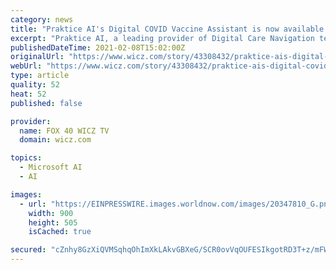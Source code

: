 ```yaml
---
category: news
title: "Praktice AI's Digital COVID Vaccine Assistant is now available on Microsoft AppSource & Azure Marketplace"
excerpt: "Praktice AI, a leading provider of Digital Care Navigation technology, has announced the addition of COVID Vaccine Assistant on the Microsoft AzureMarketplace."
publishedDateTime: 2021-02-08T15:02:00Z
originalUrl: "https://www.wicz.com/story/43308432/praktice-ais-digital-covid-vaccine-assistant-is-now-available-on-microsoft-appsource-azure-marketplace"
webUrl: "https://www.wicz.com/story/43308432/praktice-ais-digital-covid-vaccine-assistant-is-now-available-on-microsoft-appsource-azure-marketplace"
type: article
quality: 52
heat: 52
published: false

provider:
  name: FOX 40 WICZ TV
  domain: wicz.com

topics:
  - Microsoft AI
  - AI

images:
  - url: "https://EINPRESSWIRE.images.worldnow.com/images/20347810_G.png?lastEditedDate=1612776009000"
    width: 900
    height: 505
    isCached: true

secured: "cZnhy8GzXiQVMSqhqOhImXkLAkvGBXeG/SCR0ovVqOUFESIkgotRD3T+z/mFWS2ol3rmRqAxjn/o9n31/6LcMHMikogPPA7E+2DF+syNxFsJ8hqB0yPtS/FQMHipMSk+oQtZIR5AbTO4mL+sMJZoBZjj/wOT7u/EOHQT6FpveXg05W+UQlRCTKoW1jtgIe4f0zXkSor1eyg/FFEqg9f6ISi07Bx2sMmfP5TMKVVerPSSnRMA2iAiYBhfnzeDu3znJ3Jy6nmujeULEK4rgGby6IiQtJ6GxUR0g8UMHzv+Rx9c37exmlMvKjtOYyT0gcDEJqtipyjXCMpJBsi7f3YP5YFGkIMMEUkqWRfsHZaJ6r8=;H9ZKH2lh62JZbEaA6gHagg=="
---
```


